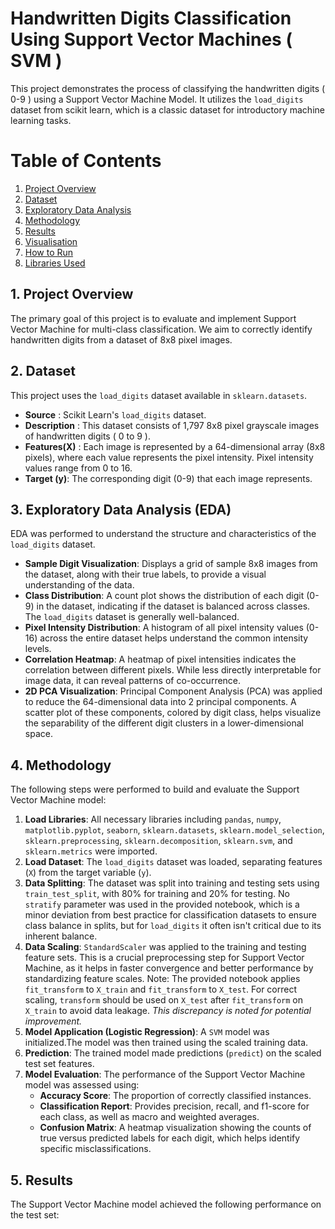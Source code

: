 # Handwritten Digits Classification Using Support Vector Machines ( SVM )
 This project demonstrates the process of classifying the handwritten digits ( 0-9 ) using a Support Vector Machine Model. It utilizes the `load_digits` dataset from scikit learn, which is a classic dataset for introductory machine learning tasks.

# Table of Contents

1. [Project Overview](#project-overview)
2. [Dataset](#dataset)
3. [Exploratory Data Analysis](#exploratory-data-analysis)
4. [Methodology](#methodology)
5. [Results](#results)
6. [Visualisation](#visualisation)
7. [How to Run](#how-to-run)
8. [Libraries Used](#libraries-used)

## 1. Project Overview 
The primary goal of this project is to evaluate and implement Support Vector Machine for multi-class classification. We aim to correctly identify handwritten digits from a dataset of 8x8 pixel images. 

## 2. Dataset
This project uses the `load_digits` dataset available in `sklearn.datasets`.
* **Source** : Scikit Learn's `load_digits` dataset.
* **Description** : This dataset consists of 1,797 8x8 pixel grayscale images of handwritten digits ( 0 to 9 ).
* **Features(X)** :  Each image is represented by a 64-dimensional array (8x8 pixels), where each value represents the pixel intensity. Pixel intensity values range from 0 to 16.
* **Target (y)**: The corresponding digit (0-9) that each image represents.

## 3. Exploratory Data Analysis (EDA)

EDA was performed to understand the structure and characteristics of the `load_digits` dataset.

* **Sample Digit Visualization**: Displays a grid of sample 8x8 images from the dataset, along with their true labels, to provide a visual understanding of the data.
* **Class Distribution**: A count plot shows the distribution of each digit (0-9) in the dataset, indicating if the dataset is balanced across classes. The `load_digits` dataset is generally well-balanced.
* **Pixel Intensity Distribution**: A histogram of all pixel intensity values (0-16) across the entire dataset helps understand the common intensity levels.
* **Correlation Heatmap**: A heatmap of pixel intensities indicates the correlation between different pixels. While less directly interpretable for image data, it can reveal patterns of co-occurrence.
* **2D PCA Visualization**: Principal Component Analysis (PCA) was applied to reduce the 64-dimensional data into 2 principal components. A scatter plot of these components, colored by digit class, helps visualize the separability of the different digit clusters in a lower-dimensional space.

## 4. Methodology

The following steps were performed to build and evaluate the Support Vector Machine model:

1.  **Load Libraries**: All necessary libraries including `pandas`, `numpy`, `matplotlib.pyplot`, `seaborn`, `sklearn.datasets`, `sklearn.model_selection`, `sklearn.preprocessing`, `sklearn.decomposition`, `sklearn.svm`, and `sklearn.metrics` were imported.
2.  **Load Dataset**: The `load_digits` dataset was loaded, separating features (`X`) from the target variable (`y`).
3.  **Data Splitting**: The dataset was split into training and testing sets using `train_test_split`, with 80% for training and 20% for testing. No `stratify` parameter was used in the provided notebook, which is a minor deviation from best practice for classification datasets to ensure class balance in splits, but for `load_digits` it often isn't critical due to its inherent balance.
4.  **Data Scaling**: `StandardScaler` was applied to the training and testing feature sets. This is a crucial preprocessing step for Support Vector Machine, as it helps in faster convergence and better performance by standardizing feature scales. Note: The provided notebook applies `fit_transform` to `X_train` and `fit_transform` to `X_test`. For correct scaling, `transform` should be used on `X_test` after `fit_transform` on `X_train` to avoid data leakage. *This discrepancy is noted for potential improvement.*
5.  **Model Application (Logistic Regression)**: A `SVM` model was initialized.The model was then trained using the scaled training data.
6.  **Prediction**: The trained model made predictions (`predict`) on the scaled test set features.
7.  **Model Evaluation**: The performance of the Support Vector Machine model was assessed using:
    * **Accuracy Score**: The proportion of correctly classified instances.
    * **Classification Report**: Provides precision, recall, and f1-score for each class, as well as macro and weighted averages.
    * **Confusion Matrix**: A heatmap visualization showing the counts of true versus predicted labels for each digit, which helps identify specific misclassifications.
  
## 5. Results

The Support Vector Machine model achieved the following performance on the test set:
